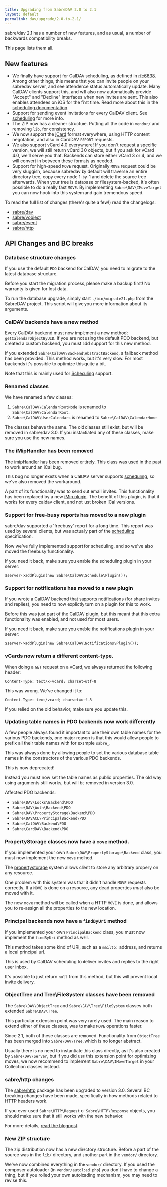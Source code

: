 ```yaml
---
title: Upgrading from SabreDAV 2.0 to 2.1
layout: default
permalink: dav/upgrade/2.0-to-2.1/
---
```


sabre/dav 2.1 has a number of new features, and as usual, a number of backwards
compatibility breaks.

This page lists them all.

New features
------------

* We finally have support for CalDAV scheduling, as defined in
  [rfc6638][rfc6638]. Among other things, this means that you can invite
  people on your sabredav server, and see attendence status automatically
  update. Many CalDAV clients support this, and will also now automatically
  provide "Accept" and "Decline" interfaces when new invites are sent. This
  also enables attendees on iOS for the first time. Read more about this in the
  [scheduling documentation][scheduling].
* Support for sending event invitations for every CalDAV client. See
  [scheduling][scheduling] for more info.
* The ZIP now has a cleaner structure. Putting all the code in `vendor/` and
  removing `lib`, for consistency.
* We now support the [jCard][jCard] format everywhere, using HTTP content
  negotation, and also in CardDAV `REPORT` requests.
* We also support vCard 4.0 everywhere! If you don't request a specific
  version, we will still return vCard 3.0 objects, but if you ask for vCard 4.0,
  we'll serve you that. Backends can store either vCard 3 or 4, and we will
  convert in between these formats as needed.
* Support for high-speed `MOVE` request. Originally `MOVE` request could be
  very sluggish, because sabredav by default will traverse an entire directory
  tree, copy every node 1-by-1 and delete the source tree afterwards. When
  your tree is database or filesystem-backed, it's often possible to do a
  really fast `MOVE`. By implementing `Sabre\DAV\IMoveTarget` you can now
  hook into this system and gain tremendous speed.

To read the full list of changes (there's quite a few!) read the changelogs:

* [sabre/dav][changelog-dav]
* [sabre/vobject][changelog-vobject]
* [sabre/event][changelog-event]
* [sabre/http][changelog-http]


API Changes and BC breaks
-------------------------

### Database structure changes

If you use the default `PDO` backend for CalDAV, you need to migrate to the
latest database structure.

Before you start the migration process, please make a backup first! No
warranty is given for lost data.

To run the database upgrade, simply start `./bin/migrate21.php` from the SabreDAV
project. This script will give you more information about its arguments.


### CalDAV backends have a new method

Every CalDAV backend must now implement a new method:
`getCalendarObjectByUID`. If you are not using the default PDO backend, but
created a custom backend, you must add support for this new method.

If you extended `Sabre\CalDAV\Backend\AbstractBackend`, a fallback method has
been provided. This method works, but it's very slow. For most backends it's
possible to optimize this quite a bit.

Note that this is mainly used for [Scheduling][scheduling] support.


### Renamed classes

We have renamed a few classes:

1. `Sabre\CalDAV\CalendarRootNode` is renamed to `Sabre\CalDAV\CalendarRoot`.
2. `Sabre\CalDAV\UserCalendars` is renamed to `Sabre\CalDAV\CalendarHome`

The classes behave the same. The old classes still exist, but will be removed
in sabre/dav 3.0. If you instantiated any of these classes, make sure you
use the new names.


### The iMipHandler has been removed

The [imipHandler][imipHandler] has been removed entirely. This class was used
in the past to work around an iCal bug.

This bug no longer exists when a CalDAV server supports
[scheduling][scheduling], so we've also removed the workaround.

A part of its functionality was to send out email invites. This functionality
has been replaced by a new [iMip plugin][scheduling]. The benefit of this plugin, is
that it works for every caldav client, and not just broken iCal versions.


### Support for free-busy reports has moved to a new plugin

sabre/dav supported a 'freebusy' report for a long time. This report was
used by several clients, but was actually part of the [scheduling][scheduling]
specification.

Now we've fully implemented support for scheduling, and so we've also moved
the freebusy functionality.

If you need it back, make sure you enable the scheduling plugin in your
server:

    $server->addPlugin(new Sabre\CalDAV\Schedule\Plugin());


### Support for notifications has moved to a new plugin

If you wrote a CalDAV backend that supports notifications (for share invites
and replies), you need to now explictly turn on a plugin for this to work.

Before this was just part of the CalDAV plugin, but this meant that this extra
functionality was enabled, and not used for most users.

If you need it back, make sure you enable the notifications plugin in your
server:

    $server->addPlugin(new Sabre\CalDAV\Notifications\Plugin());


### vCards now return a different content-type.

When doing a `GET` request on a vCard, we always returned the following header:

    Content-Type: text/x-vcard; charset=utf-8

This was wrong. We've changed it to:

    Content-Type: text/vcard; charset=utf-8

If you relied on the old behavior, make sure you update this.


### Updating table names in PDO backends now work differently

A few people always found it important to use their own table names for the
various PDO backends, one major reason is that this would allow people to
prefix all their table names with for example `sabre_`.

This was always done by allowing people to set the various database table
names in the constructors of the various PDO backends.

This is now deprecated!

Instead you must now set the table names as public properties. The old way
using arguments still works, but will be removed in version 3.0.

Affected PDO backends:

* `Sabre\DAV\Locks\Backend\PDO`
* `Sabre\DAV\Auth\Backend\PDO`
* `Sabre\DAV\PropertyStorage\Backend\PDO`
* `Sabre\DAVACL\PrincipalBackend\PDO`
* `Sabre\CalDAV\Backend\PDO`
* `Sabre\CardDAV\Backend\PDO`


### PropertyStorage classes now have a `move` method.

If you implemented your own `Sabre\DAV\PropertyStorage\Backend` class, you must
now implement the new `move` method.

The [propertystorage][propertystorage] system allows client to store any
arbitrary propery on any resource.

One problem with this system was that it didn't handle `MOVE` requests
correctly. If a `MOVE` is done on a resource, any dead properties _must_
also be moved with it.

The new `move` method will be called when a HTTP `MOVE` is done, and allows
you to re-assign all the properties to the new location.


### Principal backends now have a `findByUri` method

If you implemented your own `PrincipalBackend` class, you must now implement
the `findByUri` method as well.

This method takes some kind of URI, such as a `mailto:` address, and returns
a local principal url.

This is used by CalDAV scheduling to deliver invites and replies to the right
user inbox.

It's possible to just return `null` from this method, but this will prevent
local invite delivery.


### ObjectTree and Tree\FileSystem classes have been removed

The `Sabre\DAV\ObjectTree` and `Sabre\DAV\Tree\FileSystem` classes both
extended `Sabre\DAV\Tree`.

This particular extension point was very rarely used. The main reason to
extend either of these classes, was to make `MOVE` operations faster.

Since 2.1, both of these classes are removed. Functionality from `ObjectTree`
has been merged into `Sabre\DAV\Tree`, which is no longer abstract.

Usually there is no need to instantiate this class directly, as it's also
created by `Sabre\DAV\Server`, but if you did use this extension point for
optimizing moves, we now recommend to implement `Sabre\DAV\IMoveTarget` in
your Collection classes instead.


### sabre/http changes

The [sabre/http][http] package has been upgraded to version 3.0. Several
BC breaking changes have been made, specifically in how methods related
to HTTP headers work.

If you ever used `Sabre\HTTP\Request` or `Sabre\HTTP\Response` objects,
you should make sure that it still works with the new behavior.

For more details, [read the blogpost][httpblogpost].


### New ZIP structure

The zip distribution now has a new directory structure. Before a part of the
source was in the `lib/` directory, and another part in the `vendor/`
directory.

We've now combined everything in the `vendor/`  directory. If you used the
composer autoloader (in `vendor/autoload.php`) you don't have to change a
thing, but if you rolled your own autoloading mechanism, you may need to
revise this.


[rfc6638]: https://tools.ietf.org/html/rfc6638
[scheduling]: /dav/scheduling/
[imipHandler]: /dav/imiphandler/
[jCard]: /vobject/json/
[propertystorage]: /dav/property-storage/
[http]: /http/
[httpblogpost]: /blog/2014/sabre-http-3.0.0-release/
[changelog-dav]: https://github.com/sabre-io/dav/blob/master/ChangeLog.md
[changelog-vobject]: https://github.com/sabre-io/vobject/blob/3.3.3/ChangeLog.md
[changelog-http]: https://github.com/sabre-io/http/blob/3.0.0/ChangeLog.md
[changelog-event]: https://github.com/sabre-io/http/blob/2.0.0/ChangeLog.md
